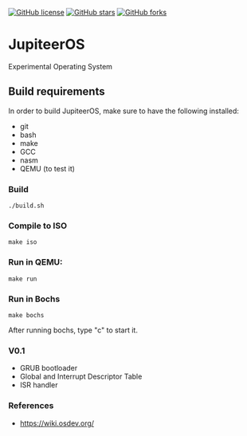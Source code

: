 [![GitHub license](https://img.shields.io/github/license/jupiteer/JupiteerOS)](https://github.com/jupiteer/JupiteerOS/blob/master/LICENSE)
[![GitHub stars](https://img.shields.io/github/stars/jupiteer/JupiteerOS)](https://github.com/jupiteer/JupiteerOS/stargazers)
[![GitHub forks](https://img.shields.io/github/forks/jupiteer/JupiteerOS)](https://github.com/jupiteer/JupiteerOS/network)
# JupiteerOS
Experimental Operating System

## Build requirements
In order to build JupiteerOS, make sure to have the following installed:
- git
- bash
- make
- GCC 
- nasm
- QEMU (to test it)

### Build
```
./build.sh
```
### Compile to ISO
```
make iso
```
### Run in QEMU:
```
make run
```
### Run in Bochs
```
make bochs
```
After running bochs, type "c" to start it.

### V0.1
* GRUB bootloader
* Global and Interrupt Descriptor Table
* ISR handler

### References
* https://wiki.osdev.org/
